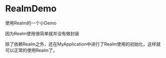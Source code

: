 # RealmDemo
使用Realm的一个小Demo

因为Realm使用很简单就并没有做封装

除了依赖Realm之外，还在MyApplication中进行了Realm使用的初始化，这样就可以正常的使用Realm了。
